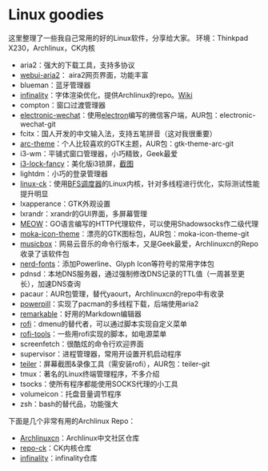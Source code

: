 # Linux goodies
这里整理了一些我自己常用的好的Linux软件，分享给大家。
环境：Thinkpad X230，Archlinux，CK内核

* aria2：强大的下载工具，支持多协议
* [webui-aria2](https://github.com/ziahamza/webui-aria2)： aira2网页界面，功能丰富
* blueman：蓝牙管理器
* [infinality](https://bohoomil.com/)：字体渲染优化，提供Archlinux的repo。[Wiki](https://wiki.archlinux.org/index.php/Infinality)
* compton：窗口过渡管理器
* [electronic-wechat](https://github.com/geeeeeeeeek/electronic-wechat)：使用[electron](https://github.com/electron/electron)编写的微信客户端，AUR包：electronic-wechat-git
* fcitx：国人开发的中文输入法，支持五笔拼音（这对我很重要）
* [arc-theme](https://github.com/horst3180/arc-theme)：个人比较喜欢的GTK主题，AUR包：gtk-theme-arc-git
* i3-wm：平铺式窗口管理器，小巧精致，Geek最爱
* [i3-lock-fancy](https://github.com/meskarune/i3lock-fancy)：美化版i3锁屏，[截图](https://raw.githubusercontent.com/meskarune/i3lock-fancy/master/screenshot.png)
* lightdm：小巧的登录管理器
* [linux-ck](https://wiki.archlinux.org/index.php/linux-ck)：使用[BFS调度器](http://ck.kolivas.org/patches/bfs/)的Linux内核，针对多线程进行优化，实际测试性能提升明显
* lxapperance：GTK外观设置
* lxrandr：xrandr的GUI界面，多屏幕管理
* [MEOW](https://github.com/renzhn/MEOW)：GO语言编写的HTTP代理软件，可以使用Shadowsocks作二级代理
* [moka-icon-theme](https://github.com/snwh/moka-icon-theme)：漂亮的GTK图标包，AUR包：moka-icon-theme-git
* [musicbox](https://github.com/darknessomi/musicbox)：网易云音乐的命令行版本，又是Geek最爱，Archlinuxcn的Repo收录了该软件包
* [nerd-fonts](https://github.com/ryanoasis/nerd-fonts)：添加Powerline、Glyph Icon等符号的常用字体包
* pdnsd：本地DNS服务器，通过强制修改DNS记录的TTL值（一周甚至更长），加速DNS查询
* pacaur：AUR包管理，替代yaourt，Archlinuxcn的repo中有收录
* [powerpill](https://wiki.archlinux.org/index.php/powerpill)：实现了pacman的多线程下载，后端使用aria2
* [remarkable](https://github.com/jonschlinkert/remarkable)：好用的Markdown编辑器
* [rofi](https://davedavenport.github.io/rofi/)：dmenu的替代者，可以通过脚本实现自定义菜单
* [rofi-tools](https://github.com/okraits/rofi-tools)：一些用rofi实现的脚本，如电源菜单
* screenfetch：很酷炫的命令行欢迎界面
* supervisor：进程管理器，常用开设置开机启动程序
* [teiler](https://github.com/carnager/teiler)：屏幕截图&录像工具（需安装rofi），AUR包：teiler-git
* tmux：著名的Linux终端管理程序，不多介绍
* tsocks：使所有程序都能使用SOCKS代理的小工具
* volumeicon：托盘音量调节程序
* zsh：bash的替代品，功能强大

下面是几个非常有用的Archlinux Repo：

* [Archlinuxcn](https://www.archlinuxcn.org/archlinux-cn-repo-and-mirror/)：Archlinux中文社区仓库
* [repo-ck](http://repo-ck.com/)：CK内核仓库
* [infinality](https://bohoomil.com/#)：infinality仓库